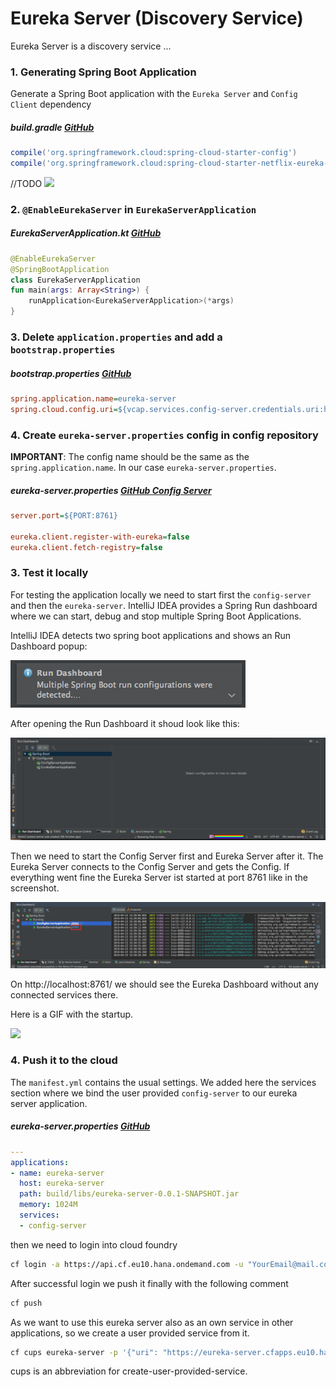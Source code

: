 # Eureka Server (Discovery Service)<a name="eureka"></a>

Eureka Server is a discovery service ...

### 1. Generating Spring Boot Application
 Generate a Spring Boot application with the `Eureka Server` and `Config Client` dependency

##### build.gradle [GitHub](https://github.com/arthurliebhardt/spring-cloud-setup-documentation/blob/eureka-server/eureka-server/build.gradle)
```gradle
compile('org.springframework.cloud:spring-cloud-starter-config')
compile('org.springframework.cloud:spring-cloud-starter-netflix-eureka-server')
```
//TODO
<img src="./gifs/create-eureka-server.gif"/>

### 2. `@EnableEurekaServer` in `EurekaServerApplication`
##### EurekaServerApplication.kt [GitHub](https://github.com/arthurliebhardt/spring-cloud-setup-documentation/blob/eureka-server/eureka-server/src/main/kotlin/com/sap/ibso/example/eurekaserver/EurekaServerApplication.kt)
```kotlin
@EnableEurekaServer
@SpringBootApplication
class EurekaServerApplication
fun main(args: Array<String>) {
    runApplication<EurekaServerApplication>(*args)
}
```

### 3. Delete `application.properties` and add a `bootstrap.properties`

##### bootstrap.properties [GitHub](https://github.com/arthurliebhardt/spring-cloud-setup-documentation/blob/eureka-server/eureka-server/src/main/resources/bootstrap.properties)
```ini
spring.application.name=eureka-server
spring.cloud.config.uri=${vcap.services.config-server.credentials.uri:http://localhost:8888}
```

### 4. Create `eureka-server.properties` config in config repository
**IMPORTANT**: The config name should be the same as the `spring.application.name`. In our case `eureka-server.properties`.

##### eureka-server.properties [GitHub Config Server](https://github.com/arthurliebhardt/spring-cloud-configs-example/blob/master/eureka-server.properties)

```ini
server.port=${PORT:8761}

eureka.client.register-with-eureka=false
eureka.client.fetch-registry=false
```

### 3. Test it locally
For testing the application locally we need to start first the `config-server` and then the `eureka-server`. IntelliJ IDEA provides a Spring Run dashboard where we can start, debug and stop multiple Spring Boot Applications.

IntelliJ IDEA detects two spring boot applications and shows an Run Dashboard popup:

<img src="./imgs/run-dashboard-popup.png"/>

After opening the Run Dashboard it shoud look like this:

<img src="./imgs/run-dashboard.png"/>

Then we need to start the Config Server first and Eureka Server after it. The Eureka Server connects to the Config Server and gets the Config. If everything went fine the Eureka Server ist started at port 8761 like in the screenshot.

<img src="./imgs/eureka-running.png"/>

On http://localhost:8761/ we should see the Eureka Dashboard without any connected services there.

Here is a GIF with the startup.

<img src="./gifs/start-config-eureka.gif"/>

### 4. Push it to the cloud

The `manifest.yml` contains the usual settings. We added here the services section where we bind the user provided `config-server` to our eureka server application.

##### eureka-server.properties [GitHub](https://github.com/arthurliebhardt/spring-cloud-setup-documentation/blob/eureka-server/eureka-server/manifest.yml)
```yml
---
applications:
- name: eureka-server
  host: eureka-server
  path: build/libs/eureka-server-0.0.1-SNAPSHOT.jar
  memory: 1024M
  services:
  - config-server
```

then we need to login into cloud foundry
```bash
cf login -a https://api.cf.eu10.hana.ondemand.com -u "YourEmail@mail.com"
```

After successful login we push it finally with the following comment
```bash
cf push
```
As we want to use this eureka server also as an own service in other applications, so we create a user provided service from it.

```bash
cf cups eureka-server -p '{"uri": "https://eureka-server.cfapps.eu10.hana.ondemand.com"}'
```
cups is an abbreviation for create-user-provided-service.
